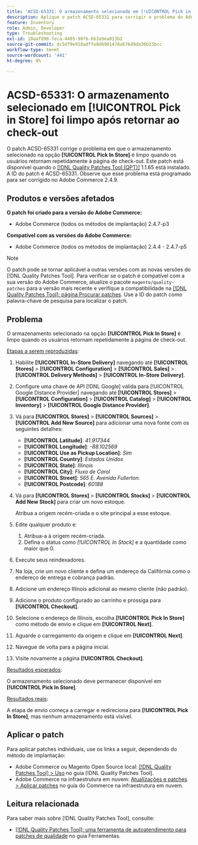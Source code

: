 ```yaml
---
title: 'ACSD-65331: O armazenamento selecionado em [!UICONTROL Pick in Store] foi limpo após retornar ao check-out'
description: Aplique o patch ACSD-65331 para corrigir o problema do Adobe Commerce em que o armazenamento selecionado na opção [!UICONTROL Pick In Store] é limpo quando os usuários retornam repetidamente à página de check-out.
feature: Inventory
role: Admin, Developer
type: Troubleshooting
exl-id: 10aaf898-feca-4485-90f6-6b3a9ea013b2
source-git-commit: dc5df9e918adffe8d6901478a676d9da36b33bcc
workflow-type: tm+mt
source-wordcount: '441'
ht-degree: 0%

---
```


# ACSD-65331: O armazenamento selecionado em **[!UICONTROL Pick in Store]** foi limpo após retornar ao check-out

O patch ACSD-65331 corrige o problema em que o armazenamento selecionado na opção **[!UICONTROL Pick In Store]** é limpo quando os usuários retornam repetidamente à página de check-out. Este patch está disponível quando o [[!DNL Quality Patches Tool (QPT)]](/help/tools/quality-patches-tool/quality-patches-tool-to-self-serve-quality-patches.md) 1.1.65 está instalado. A ID do patch é ACSD-65331. Observe que esse problema está programado para ser corrigido no Adobe Commerce 2.4.9.

## Produtos e versões afetados

**O patch foi criado para a versão do Adobe Commerce:**

* Adobe Commerce (todos os métodos de implantação) 2.4.7-p3

**Compatível com as versões do Adobe Commerce:**

* Adobe Commerce (todos os métodos de implantação) 2.4.4 - 2.4.7-p5

>[!NOTE]
>
>O patch pode se tornar aplicável a outras versões com as novas versões do [!DNL Quality Patches Tool]. Para verificar se o patch é compatível com a sua versão do Adobe Commerce, atualize o pacote `magento/quality-patches` para a versão mais recente e verifique a compatibilidade na [[!DNL Quality Patches Tool]: página Procurar patches](https://experienceleague.adobe.com/tools/commerce-quality-patches/index.html). Use a ID do patch como palavra-chave de pesquisa para localizar o patch.

## Problema

O armazenamento selecionado na opção **[!UICONTROL Pick In Store]** é limpo quando os usuários retornam repetidamente à página de check-out.

<u>Etapas a serem reproduzidas</u>:

1. Habilite **[!UICONTROL In-Store Delivery]** navegando até **[!UICONTROL Stores]** > **[!UICONTROL Configuration]** > **[!UICONTROL Sales]** > **[!UICONTROL Delivery Methods]** > **[!UICONTROL In-Store Delivery]**.
1. Configure uma chave de API [!DNL Google] válida para [!UICONTROL Google Distance Provider] navegando até **[!UICONTROL Stores]** > **[!UICONTROL Configuration]** > **[!UICONTROL Catalog]** > **[!UICONTROL Inventory]** > **[!UICONTROL Google Distance Provider]**.
1. Vá para **[!UICONTROL Stores]** > **[!UICONTROL Sources]** > **[!UICONTROL Add New Source]** para adicionar uma nova fonte com os seguintes detalhes:

   * **[!UICONTROL Latitude]**: *41.917344*
   * **[!UICONTROL Longitude]**: *-88.102569*
   * **[!UICONTROL Use as Pickup Location]**: *Sim*
   * **[!UICONTROL Country]**: *Estados Unidos*
   * **[!UICONTROL State]**: *Illinois*
   * **[!UICONTROL City]**: *Fluxo de Carol*
   * **[!UICONTROL Street]**: *565 E. Avenida Fullerton.*
   * **[!UICONTROL Postcode]**: *60188*

1. Vá para **[!UICONTROL Stores]** > **[!UICONTROL Stocks]** > **[!UICONTROL Add New Stock]** para criar um novo estoque.

   Atribua a origem recém-criada e o site principal a esse estoque.
1. Edite qualquer produto e:

   1. Atribua-a à origem recém-criada.
   1. Defina o status como *[!UICONTROL In Stock]* e a quantidade como maior que 0.

1. Execute seus reindexadores.
1. Na loja, crie um novo cliente e defina um endereço da Califórnia como o endereço de entrega e cobrança padrão.
1. Adicione um endereço Illinois adicional ao mesmo cliente (não padrão).
1. Adicione o produto configurado ao carrinho e prossiga para **[!UICONTROL Checkout]**.
1. Selecione o endereço de Illinois, escolha **[!UICONTROL Pick In Store]** como método de envio e clique em **[!UICONTROL Next]**.
1. Aguarde o carregamento da origem e clique em **[!UICONTROL Next]**.
1. Navegue de volta para a página inicial.
1. Visite novamente a página **[!UICONTROL Checkout]**.

<u>Resultados esperados</u>:

O armazenamento selecionado deve permanecer disponível em **[!UICONTROL Pick In Store]**.

<u>Resultados reais</u>:

A etapa de envio começa a carregar e redireciona para **[!UICONTROL Pick In Store]**, mas nenhum armazenamento está visível.

## Aplicar o patch

Para aplicar patches individuais, use os links a seguir, dependendo do método de implantação:

* Adobe Commerce ou Magento Open Source local: [[!DNL Quality Patches Tool] > Uso](/help/tools/quality-patches-tool/usage.md) no guia [!DNL Quality Patches Tool].
* Adobe Commerce na infraestrutura em nuvem: [Atualizações e patches > Aplicar patches](https://experienceleague.adobe.com/docs/commerce-cloud-service/user-guide/develop/upgrade/apply-patches.html) no guia do Commerce na infraestrutura em nuvem.

## Leitura relacionada

Para saber mais sobre [!DNL Quality Patches Tool], consulte:

* [[!DNL Quality Patches Tool]: uma ferramenta de autoatendimento para patches de qualidade](/help/tools/quality-patches-tool/quality-patches-tool-to-self-serve-quality-patches.md) no guia Ferramentas.
